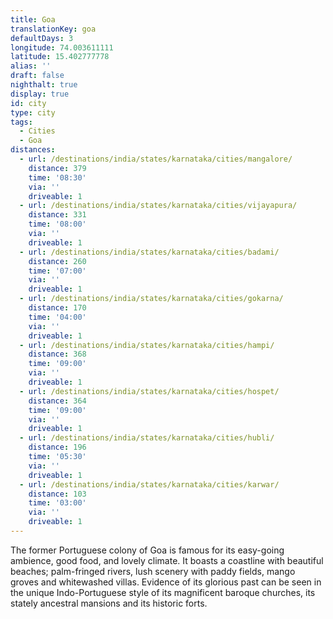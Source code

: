 ```yaml
---
title: Goa
translationKey: goa
defaultDays: 3
longitude: 74.003611111
latitude: 15.402777778
alias: ''
draft: false
nighthalt: true
display: true
id: city
type: city
tags:
  - Cities
  - Goa
distances:
  - url: /destinations/india/states/karnataka/cities/mangalore/
    distance: 379
    time: '08:30'
    via: ''
    driveable: 1
  - url: /destinations/india/states/karnataka/cities/vijayapura/
    distance: 331
    time: '08:00'
    via: ''
    driveable: 1
  - url: /destinations/india/states/karnataka/cities/badami/
    distance: 260
    time: '07:00'
    via: ''
    driveable: 1
  - url: /destinations/india/states/karnataka/cities/gokarna/
    distance: 170
    time: '04:00'
    via: ''
    driveable: 1
  - url: /destinations/india/states/karnataka/cities/hampi/
    distance: 368
    time: '09:00'
    via: ''
    driveable: 1
  - url: /destinations/india/states/karnataka/cities/hospet/
    distance: 364
    time: '09:00'
    via: ''
    driveable: 1
  - url: /destinations/india/states/karnataka/cities/hubli/
    distance: 196
    time: '05:30'
    via: ''
    driveable: 1
  - url: /destinations/india/states/karnataka/cities/karwar/
    distance: 103
    time: '03:00'
    via: ''
    driveable: 1
---
```

























































The former Portuguese colony of Goa is famous for its easy-going ambience, good food, and lovely climate. It boasts a coastline with beautiful beaches; palm-fringed rivers, lush scenery with paddy fields, mango groves and whitewashed villas. Evidence of its glorious past can be seen in the unique Indo-Portuguese style of its magnificent baroque churches, its stately ancestral mansions and its historic forts.